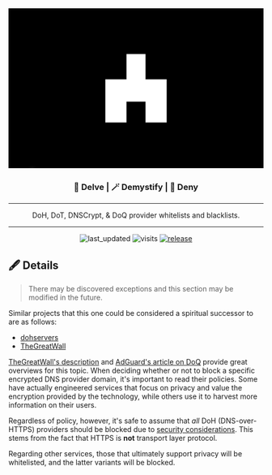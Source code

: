 <div align="center">
  <img src=".github/images/logo.jpg"
       width="600"
       alt="logo"
       longdesc="https://github.com/T145/white-bear/master/README.md" />
  <h3>🔱 Delve | 🪄 Demystify | 🛑 Deny</h3>
  <hr>
  <p>DoH, DoT, DNSCrypt, &amp; DoQ provider whitelists and blacklists.</p>
  <hr>
  <img src="https://badges.pufler.dev/updated/T145/white-bear"
       alt="last_updated"
       longdesc="https://pufler.dev/git-badges/"
       crossorigin="anonymous"
       referrerpolicy="no-referrer" />
  <img src="https://badges.pufler.dev/visits/T145/white-bear"
       alt="visits"
       longdesc="https://pufler.dev/git-badges/"
       crossorigin="anonymous"
       referrerpolicy="no-referrer" />
  <a href="https://github.com/T145/white-bear/commits/master.atom">
    <img src="https://img.shields.io/static/v1?logo=rss&label=rss&message=feed&color=FFA500"
        alt="release"
        longdesc="https://github.com/badges/shields/"
        crossorigin="anonymous"
        referrerpolicy="no-referrer" />
  </a>
</div>

## 🖋️ Details

> There may be discovered exceptions and this section may be modified in the future.

Similar projects that this one could be considered a spiritual successor to are as follows:

- [dohservers](https://github.com/oneoffdallas/dohservers)
- [TheGreatWall](https://github.com/Sekhan/TheGreatWall)

[TheGreatWall's description](https://github.com/Sekhan/TheGreatWall#what-is-dns-over-https-doh-=) and [AdGuard's article on DoQ](https://adguard.com/en/blog/dns-over-quic.html) provide great overviews for this topic. When deciding whether or not to block a specific encrypted DNS provider domain, it's important to read their policies. Some have actually engineered services that focus on privacy and value the encryption provided by the technology, while others use it to harvest more information on their users.

Regardless of policy, however, it's safe to assume that *all* DoH (DNS-over-HTTPS) providers should be blocked due to [security considerations](https://datatracker.ietf.org/doc/html/rfc8484#section-9). This stems from the fact that HTTPS is **not** transport layer protocol.

Regarding other services, those that ultimately support privacy will be whitelisted, and the latter variants will be blocked.
